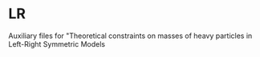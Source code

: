 # LR
Auxiliary files for "Theoretical constraints on masses of heavy particles in Left-Right Symmetric Models
